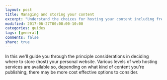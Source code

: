 ```yaml
---
layout: post
title: Managing and storing your content
excerpt: "Understand the choices for hosting your content including free and paid-for options that are ready to use of may require extra setup."
modified: 2017-06-27T00:00:00-10:00
categories: guides
tags: [general]
comments: false
share: true
---
```


In this we'll guide you through the principle considerations in deciding where to store (host) your personal website. Various levels of web hosting services are available so, depending on what kind of content you're publishing, there may be more cost effective options to consider.
